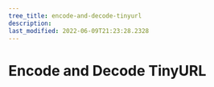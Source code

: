 ```yaml
---
tree_title: encode-and-decode-tinyurl
description: 
last_modified: 2022-06-09T21:23:28.2328
---
```


# Encode and Decode TinyURL
